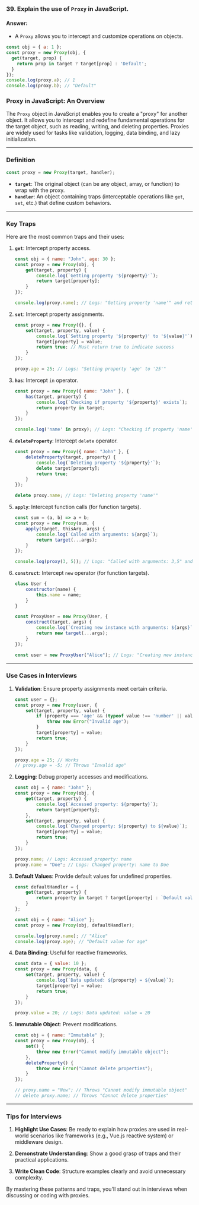 


### **39. Explain the use of `Proxy` in JavaScript.**

#### **Answer:**

- A `Proxy` allows you to intercept and customize operations on objects.

```javascript
const obj = { a: 1 };
const proxy = new Proxy(obj, {
  get(target, prop) {
    return prop in target ? target[prop] : 'Default';
  }
});
console.log(proxy.a); // 1
console.log(proxy.b); // "Default"
```




### Proxy in JavaScript: An Overview

The `Proxy` object in JavaScript enables you to create a "proxy" for another object. It allows you to intercept and redefine fundamental operations for the target object, such as reading, writing, and deleting properties. Proxies are widely used for tasks like validation, logging, data binding, and lazy initialization.

---

### **Definition**

```javascript
const proxy = new Proxy(target, handler);
```

- **`target`**: The original object (can be any object, array, or function) to wrap with the proxy.
- **`handler`**: An object containing traps (interceptable operations like `get`, `set`, etc.) that define custom behaviors.

---

### **Key Traps**

Here are the most common traps and their uses:

1. **`get`**: Intercept property access.
    
    ```javascript
    const obj = { name: "John", age: 30 };
    const proxy = new Proxy(obj, {
        get(target, property) {
            console.log(`Getting property '${property}'`);
            return target[property];
        }
    });
    
    console.log(proxy.name); // Logs: "Getting property 'name'" and returns "John"
    ```
    
2. **`set`**: Intercept property assignments.
    
    ```javascript
    const proxy = new Proxy({}, {
        set(target, property, value) {
            console.log(`Setting property '${property}' to '${value}'`);
            target[property] = value;
            return true; // Must return true to indicate success
        }
    });
    
    proxy.age = 25; // Logs: "Setting property 'age' to '25'"
    ```
    
3. **`has`**: Intercept `in` operator.
    
    ```javascript
    const proxy = new Proxy({ name: "John" }, {
        has(target, property) {
            console.log(`Checking if property '${property}' exists`);
            return property in target;
        }
    });
    
    console.log('name' in proxy); // Logs: "Checking if property 'name' exists" and returns true
    ```
    
4. **`deleteProperty`**: Intercept `delete` operator.
    
    ```javascript
    const proxy = new Proxy({ name: "John" }, {
        deleteProperty(target, property) {
            console.log(`Deleting property '${property}'`);
            delete target[property];
            return true;
        }
    });
    
    delete proxy.name; // Logs: "Deleting property 'name'"
    ```
    
5. **`apply`**: Intercept function calls (for function targets).
    
    ```javascript
    const sum = (a, b) => a + b;
    const proxy = new Proxy(sum, {
        apply(target, thisArg, args) {
            console.log(`Called with arguments: ${args}`);
            return target(...args);
        }
    });
    
    console.log(proxy(3, 5)); // Logs: "Called with arguments: 3,5" and returns 8
    ```
    
6. **`construct`**: Intercept `new` operator (for function targets).
    
    ```javascript
    class User {
        constructor(name) {
            this.name = name;
        }
    }
    
    const ProxyUser = new Proxy(User, {
        construct(target, args) {
            console.log(`Creating new instance with arguments: ${args}`);
            return new target(...args);
        }
    });
    
    const user = new ProxyUser("Alice"); // Logs: "Creating new instance with arguments: Alice"
    ```
    

---

### **Use Cases in Interviews**

1. **Validation**: Ensure property assignments meet certain criteria.
    
    ```javascript
    const user = {};
    const proxy = new Proxy(user, {
        set(target, property, value) {
            if (property === 'age' && (typeof value !== 'number' || value <= 0)) {
                throw new Error("Invalid age");
            }
            target[property] = value;
            return true;
        }
    });
    
    proxy.age = 25; // Works
    // proxy.age = -5; // Throws "Invalid age"
    ```
    
2. **Logging**: Debug property accesses and modifications.
    
    ```javascript
    const obj = { name: "John" };
    const proxy = new Proxy(obj, {
        get(target, property) {
            console.log(`Accessed property: ${property}`);
            return target[property];
        },
        set(target, property, value) {
            console.log(`Changed property: ${property} to ${value}`);
            target[property] = value;
            return true;
        }
    });
    
    proxy.name; // Logs: Accessed property: name
    proxy.name = "Doe"; // Logs: Changed property: name to Doe
    ```
    
3. **Default Values**: Provide default values for undefined properties.
    
    ```javascript
    const defaultHandler = {
        get(target, property) {
            return property in target ? target[property] : `Default value for ${property}`;
        }
    };
    
    const obj = { name: "Alice" };
    const proxy = new Proxy(obj, defaultHandler);
    
    console.log(proxy.name); // "Alice"
    console.log(proxy.age); // "Default value for age"
    ```
    
4. **Data Binding**: Useful for reactive frameworks.
    
    ```javascript
    const data = { value: 10 };
    const proxy = new Proxy(data, {
        set(target, property, value) {
            console.log(`Data updated: ${property} = ${value}`);
            target[property] = value;
            return true;
        }
    });
    
    proxy.value = 20; // Logs: Data updated: value = 20
    ```
    
5. **Immutable Object**: Prevent modifications.
    
    ```javascript
    const obj = { name: "Immutable" };
    const proxy = new Proxy(obj, {
        set() {
            throw new Error("Cannot modify immutable object");
        },
        deleteProperty() {
            throw new Error("Cannot delete properties");
        }
    });
    
    // proxy.name = "New"; // Throws "Cannot modify immutable object"
    // delete proxy.name; // Throws "Cannot delete properties"
    ```
    

---

### **Tips for Interviews**

1. **Highlight Use Cases**: Be ready to explain how proxies are used in real-world scenarios like frameworks (e.g., Vue.js reactive system) or middleware design.
    
2. **Demonstrate Understanding**: Show a good grasp of traps and their practical applications.
    
3. **Write Clean Code**: Structure examples clearly and avoid unnecessary complexity.
    

By mastering these patterns and traps, you'll stand out in interviews when discussing or coding with proxies.

